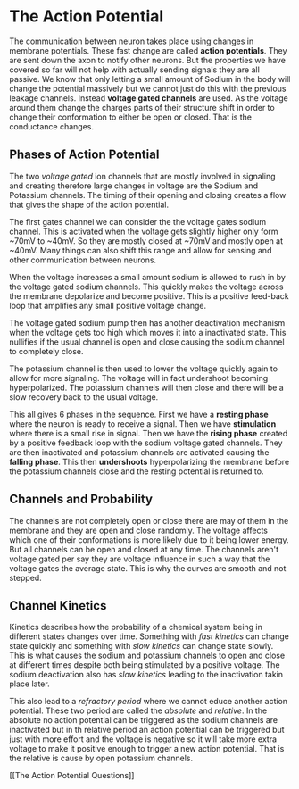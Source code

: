 # The Action Potential
The communication between neuron takes place using changes in membrane potentials. These fast change are called **action potentials**. They are sent down the axon to notify other neurons. But the properties we have covered so far will not help with actually sending signals they are all passive. We know that only letting a small amount of Sodium in the body will change the potential massively but we cannot just do this with the previous leakage channels. Instead **voltage gated channels** are used. As the voltage around them change the charges parts of their structure shift in order to change their conformation to either be open or closed. That is the conductance changes.

## Phases of Action Potential
The two *voltage gated* ion channels that are mostly involved in signaling and creating therefore large changes in voltage are the Sodium and Potassium channels. The timing of their opening and closing creates a flow that gives the shape of the action potential.

The first gates channel we can consider the the voltage gates sodium channel. This is activated when the voltage gets slightly higher only form ~70mV to ~40mV. So they are mostly closed at ~70mV and mostly open at ~40mV. Many things can also shift this range and allow for sensing and other communication between neurons.

When the voltage increases a small amount sodium is allowed to rush in by the voltage gated sodium channels. This quickly makes the voltage across the membrane depolarize and become positive. This is a positive feed-back loop that amplifies any small positive voltage change.

The voltage gated sodium pump then has another deactivation mechanism when the voltage gets too high which moves it into a inactivated state. This nullifies if the usual channel is open and close causing the sodium channel to completely close.

The potassium channel is then used to lower the voltage quickly again to allow for more signaling. The voltage will in fact undershoot becoming hyperpolarized. The potassium channels will then close and there will be a slow recovery back to the usual voltage.

This all gives 6 phases in the sequence. First we have a **resting phase** where the neuron is ready to receive a signal. Then we have **stimulation** where there is a small rise in signal. Then we have the **rising phase** created by a positive feedback loop with the sodium voltage gated channels. They are then inactivated and potassium channels are activated causing the **falling phase**. This then **undershoots** hyperpolarizing the membrane before the potassium channels close and the resting potential is returned to.

## Channels and Probability
The channels are not completely open or close there are may of them in the membrane and they are open and close randomly. The voltage affects which one of their conformations is more likely due to it being lower energy. But all channels can be open and closed at any time. The channels aren't voltage gated per say they are voltage influence in such a way that the voltage gates the average state. This is why the curves are smooth and not stepped.

## Channel Kinetics
Kinetics describes how the probability of a chemical system being in different states changes over time. Something with *fast kinetics* can change state quickly and something with *slow kinetics* can change state slowly. This is what causes the sodium and potassium channels to open and close at different times despite both being stimulated by a positive voltage. The sodium deactivation also has *slow kinetics* leading to the inactivation takin place later.

This also lead to a *refractory period* where we cannot educe another action potential.  These two period are called the *absolute* and *relative*. In the absolute no action potential can be triggered as the sodium channels are inactivated but in th relative period an action potential can be triggered but just with more effort and the voltage is negative so it will take more extra voltage to make it positive enough to trigger a new action potential. That is the relative is cause by open potassium channels.

[[The Action Potential Questions]]